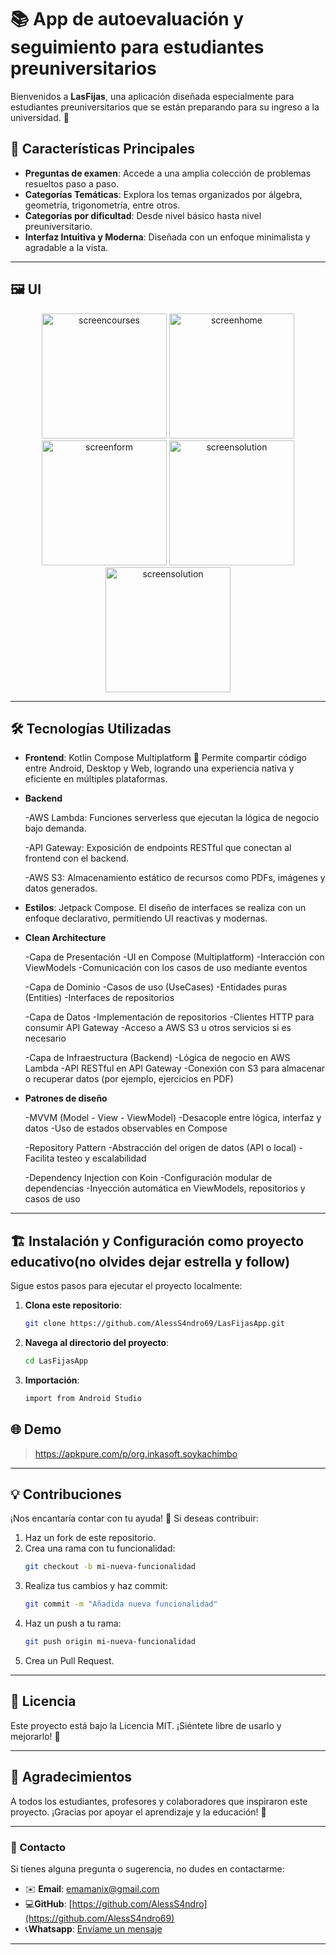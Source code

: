 # 📚 App de autoevaluación y seguimiento para estudiantes preuniversitarios

Bienvenidos a **LasFijas**, una aplicación diseñada especialmente para estudiantes preuniversitarios que se están preparando para su ingreso a la universidad. 🌟

## 🚀 Características Principales

- **Preguntas de examen**: Accede a una amplia colección de problemas resueltos paso a paso.
- **Categorías Temáticas**: Explora los temas organizados por álgebra, geometría, trigonometría, entre otros.
- **Categorías por dificultad**: Desde nivel básico hasta nivel preuniversitario.
- **Interfaz Intuitiva y Moderna**: Diseñada con un enfoque minimalista y agradable a la vista.

---

## 🖼️ UI

<p align="center">
  <img src="https://image.winudf.com/v2/image1/ZGV2X2ltYWdlXzM3MDEzNDA0XzIyODc2NF8yMDI1MDQxNDIyMDkxODIyMQ/screen-1.webp?fakeurl=1&type=.webp" alt="screencourses" width="200"/>
  <img src="https://image.winudf.com/v2/image1/ZGV2X2ltYWdlXzM3MDEzNDA0XzIyODc2NF8yMDI1MDQxNDIyMDU0ODE1Mw/screen-0.webp?fakeurl=1&type=.webp" alt="screenhome" width="200"/>
  <img src="https://image.winudf.com/v2/image1/ZGV2X2ltYWdlXzM3MDEzNDA0XzIyODc2NF8yMDI1MDQxNDIyMDkyOTg4OA/screen-3.webp?fakeurl=1&type=.webp" alt="screenform" width="200"/>
  <img src="https://image.winudf.com/v2/image1/ZGV2X2ltYWdlXzM3MDEzNDA0XzIyODc2NF8yMDI1MDQxNDIyMDkzNjQzOA/screen-4.webp?fakeurl=1&type=.webp" alt="screensolution" width="200"/>
    <img src="https://image.winudf.com/v2/image1/ZGV2X2ltYWdlXzM3MDEzNDA0XzIyODc2NF8yMDI1MDQxNDIyMDkyMzkyMg/screen-2.webp?fakeurl=1&type=.webp" alt="screensolution" width="200"/>
</p>


---

## 🛠️ Tecnologías Utilizadas

- **Frontend**: Kotlin Compose Multiplatform 📱 Permite compartir código entre Android, Desktop y Web, logrando una experiencia nativa y eficiente en múltiples plataformas.
- **Backend**
  
  -AWS Lambda: Funciones serverless que ejecutan la lógica de negocio bajo demanda.
  
  -API Gateway: Exposición de endpoints RESTful que conectan al frontend con el backend.
  
  -AWS S3: Almacenamiento estático de recursos como PDFs, imágenes y datos generados. 
- **Estilos**: Jetpack Compose. El diseño de interfaces se realiza con un enfoque declarativo, permitiendo UI reactivas y modernas.
- **Clean Architecture**
  
  -Capa de Presentación
    -UI en Compose (Multiplatform)
    -Interacción con ViewModels
    -Comunicación con los casos de uso mediante eventos
  
  -Capa de Dominio
    -Casos de uso (UseCases)
    -Entidades puras (Entities)
    -Interfaces de repositorios
  
  -Capa de Datos
    -Implementación de repositorios
    -Clientes HTTP para consumir API Gateway
    -Acceso a AWS S3 u otros servicios si es necesario
  
  -Capa de Infraestructura (Backend)
    -Lógica de negocio en AWS Lambda
    -API RESTful en API Gateway
    -Conexión con S3 para almacenar o recuperar datos (por ejemplo, ejercicios en PDF)
- **Patrones de diseño**
  
  -MVVM (Model - View - ViewModel)
    -Desacople entre lógica, interfaz y datos
    -Uso de estados observables en Compose
  
  -Repository Pattern
    -Abstracción del origen de datos (API o local)
    -Facilita testeo y escalabilidad
  
  -Dependency Injection con Koin
    -Configuración modular de dependencias
    -Inyección automática en ViewModels, repositorios y casos de uso
---

## 🏗️ Instalación y Configuración como proyecto educativo(no olvides dejar estrella y follow)

Sigue estos pasos para ejecutar el proyecto localmente:

1. **Clona este repositorio**:
   ```bash
   git clone https://github.com/AlessS4ndro69/LasFijasApp.git
   ```

2. **Navega al directorio del proyecto**:
   ```bash
   cd LasFijasApp
   ```

3. **Importación**:
   ```bash
   import from Android Studio
   ```


## 🌐 Demo

> https://apkpure.com/p/org.inkasoft.soykachimbo

---

## 💡 Contribuciones

¡Nos encantaría contar con tu ayuda! 🎉 Si deseas contribuir:

1. Haz un fork de este repositorio.
2. Crea una rama con tu funcionalidad:
   ```bash
   git checkout -b mi-nueva-funcionalidad
   ```
3. Realiza tus cambios y haz commit:
   ```bash
   git commit -m "Añadida nueva funcionalidad"
   ```
4. Haz un push a tu rama:
   ```bash
   git push origin mi-nueva-funcionalidad
   ```
5. Crea un Pull Request.

---

## 🤝 Licencia

Este proyecto está bajo la Licencia MIT. ¡Siéntete libre de usarlo y mejorarlo! 📝

---

## 🌟 Agradecimientos

A todos los estudiantes, profesores y colaboradores que inspiraron este proyecto. ¡Gracias por apoyar el aprendizaje y la educación! 🙌

---

### 📧 Contacto

Si tienes alguna pregunta o sugerencia, no dudes en contactarme:
- ✉️ **Email**: [emamanix@gmail.com](mailto:emamanix@egmail.com)
- 💻**GitHub**: [https://github.com/AlessS4ndro](https://github.com/AlessS4ndro69)
- 📞**Whatsapp**: [Envíame un mensaje](https://wa.me/51925968311)

---
